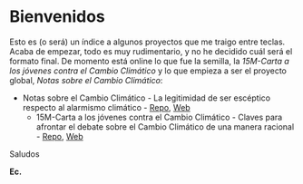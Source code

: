 # Bienvenidos

Esto es (o será) un índice a algunos proyectos que me traigo entre teclas. Acaba de empezar, todo es muy rudimentario, y no he decidido cuál será el formato final. De momento está online lo que fue la semilla, la *15M-Carta a los jóvenes contra el Cambio Climático* y lo que empieza a ser el proyecto global, *Notas sobre el Cambio Climático*:

* Notas sobre el Cambio Climático - La legitimidad de ser escéptico respecto al alarmismo climático - [Repo](https://github.com/Eclectikus/notascc), [Web](https://eclectikus.github.io/notascc/)
  * 15M-Carta a los jóvenes contra el Cambio Climático - Claves para afrontar el debate sobre el Cambio Climático de una manera racional - [Repo](https://github.com/Eclectikus/cartaestudiantesccc), [Web](https://eclectikus.github.io/cartaestudiantesccc/)

Saludos

**Ec.**